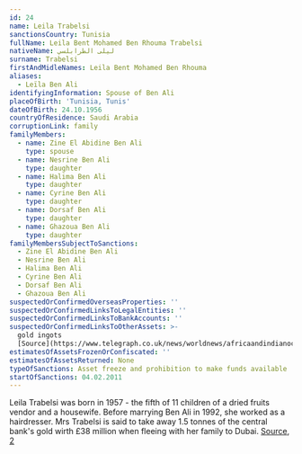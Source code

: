 ```yaml
---
id: 24
name: Leila Trabelsi
sanctionsCountry: Tunisia
fullName: Leila Bent Mohamed Ben Rhouma Trabelsi
nativeName: ليلى الطرابلسي
surname: Trabelsi
firstAndMidleNames: Leila Bent Mohamed Ben Rhouma
aliases:
  - Leïla Ben Ali
identifyingInformation: Spouse of Ben Ali
placeOfBirth: 'Tunisia, Tunis'
dateOfBirth: 24.10.1956
countryOfResidence: Saudi Arabia
corruptionLink: family
familyMembers:
  - name: Zine El Abidine Ben Ali
    type: spouse
  - name: Nesrine Ben Ali
    type: daughter
  - name: Halima Ben Ali
    type: daughter
  - name: Cyrine Ben Ali
    type: daughter
  - name: Dorsaf Ben Ali
    type: daughter
  - name: Ghazoua Ben Ali
    type: daughter
familyMembersSubjectToSanctions:
  - Zine El Abidine Ben Ali
  - Nesrine Ben Ali
  - Halima Ben Ali
  - Cyrine Ben Ali
  - Dorsaf Ben Ali
  - Ghazoua Ben Ali
suspectedOrConfirmedOverseasProperties: ''
suspectedOrConfirmedLinksToLegalEntities: ''
suspectedOrConfirmedLinksToBankAccounts: ''
suspectedOrConfirmedLinksToOtherAssets: >-
  gold ingots
  [Source](https://www.telegraph.co.uk/news/worldnews/africaandindianocean/tunisia/8265025/Tunisian-former-presidents-wife-fled-country-with-38-million-in-gold.html)
estimatesOfAssetsFrozenOrConfiscated: ''
estimatesOfAssetsReturned: None
typeOfSanctions: Asset freeze and prohibition to make funds available
startOfSanctions: 04.02.2011
---
```

Leila Trabelsi was born in 1957 - the fifth of 11 children of a dried fruits 
vendor and a housewife. Before marrying Ben Ali in 1992, she worked as a 
hairdresser. Mrs Trabelsi is said to take away 1.5 tonnes of the central bank's 
gold wirth £38 million when fleeing with her family to Dubai. 
[Source](http://archive.boston.com/news/world/africa/articles/2011/01/17/tunisians_hail_fall_of_ex_leaders_corrupt_family/?page=2), 
[2](https://www.telegraph.co.uk/news/worldnews/africaandindianocean/tunisia/8265025/Tunisian-former-presidents-wife-fled-country-with-38-million-in-gold.html)
